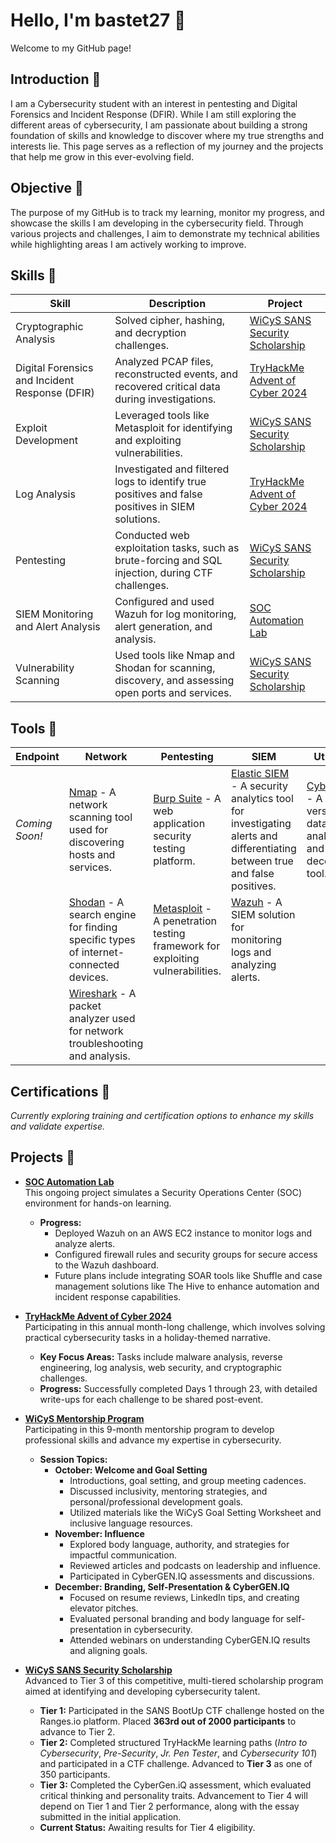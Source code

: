 # Hello, I'm bastet27 🖤
Welcome to my GitHub page! 

## Introduction 🖤  
I am a Cybersecurity student with an interest in pentesting and Digital Forensics and Incident Response (DFIR). While I am still exploring the different areas of cybersecurity, I am passionate about building a strong foundation of skills and knowledge to discover where my true strengths and interests lie. This page serves as a reflection of my journey and the projects that help me grow in this ever-evolving field.  

## Objective 🖤  
The purpose of my GitHub is to track my learning, monitor my progress, and showcase the skills I am developing in the cybersecurity field. Through various projects and challenges, I aim to demonstrate my technical abilities while highlighting areas I am actively working to improve.  

## Skills 🖤  

| Skill                              | Description                                                                                       | Project                                |
|------------------------------------|---------------------------------------------------------------------------------------------------|----------------------------------------|
| Cryptographic Analysis             | Solved cipher, hashing, and decryption challenges.                                                | [WiCyS SANS Security Scholarship](#)  |
| Digital Forensics and Incident Response (DFIR) | Analyzed PCAP files, reconstructed events, and recovered critical data during investigations.       | [TryHackMe Advent of Cyber 2024](#)   |
| Exploit Development                | Leveraged tools like Metasploit for identifying and exploiting vulnerabilities.                   | [WiCyS SANS Security Scholarship](#)  |
| Log Analysis                       | Investigated and filtered logs to identify true positives and false positives in SIEM solutions.  | [TryHackMe Advent of Cyber 2024](#)   |
| Pentesting                         | Conducted web exploitation tasks, such as brute-forcing and SQL injection, during CTF challenges. | [WiCyS SANS Security Scholarship](#)  |
| SIEM Monitoring and Alert Analysis | Configured and used Wazuh for log monitoring, alert generation, and analysis.                     | [SOC Automation Lab](https://github.com/bastet27/SOC-Lab1) |
| Vulnerability Scanning             | Used tools like Nmap and Shodan for scanning, discovery, and assessing open ports and services.   | [WiCyS SANS Security Scholarship](#)  |

## Tools 🖤

| **Endpoint**          | **Network**                         | **Pentesting**                                | **SIEM**                                | **Utilities**                                  |
|-----------------------|-------------------------------------|-----------------------------------------------|-----------------------------------------|------------------------------------------------|
| *Coming Soon!*        | [Nmap](https://nmap.org/) - A network scanning tool used for discovering hosts and services. | [Burp Suite](https://portswigger.net/burp) - A web application security testing platform. | [Elastic SIEM](https://www.elastic.co/security/siem) - A security analytics tool for investigating alerts and differentiating between true and false positives. | [CyberChef](https://gchq.github.io/CyberChef/) - A versatile data analysis and decoding tool. |
|                        | [Shodan](https://www.shodan.io/) - A search engine for finding specific types of internet-connected devices. | [Metasploit](https://www.metasploit.com/) - A penetration testing framework for exploiting vulnerabilities. | [Wazuh](https://documentation.wazuh.com/current/) - A SIEM solution for monitoring logs and analyzing alerts. |                                                  |
|                        | [Wireshark](https://www.wireshark.org/) - A packet analyzer used for network troubleshooting and analysis. |                                               |                                          |                                                  |


## Certifications 🖤  
*Currently exploring training and certification options to enhance my skills and validate expertise.*  

## Projects 🖤  

- **[SOC Automation Lab](https://github.com/bastet27/SOC-Lab1)**  
  This ongoing project simulates a Security Operations Center (SOC) environment for hands-on learning.  
  - **Progress:**  
    - Deployed Wazuh on an AWS EC2 instance to monitor logs and analyze alerts.  
    - Configured firewall rules and security groups for secure access to the Wazuh dashboard.  
    - Future plans include integrating SOAR tools like Shuffle and case management solutions like The Hive to enhance automation and incident response capabilities.  

- **[TryHackMe Advent of Cyber 2024](#)**  
  Participating in this annual month-long challenge, which involves solving practical cybersecurity tasks in a holiday-themed narrative.  
  - **Key Focus Areas:** Tasks include malware analysis, reverse engineering, log analysis, web security, and cryptographic challenges.  
  - **Progress:** Successfully completed Days 1 through 23, with detailed write-ups for each challenge to be shared post-event.  

- **[WiCyS Mentorship Program](#)**  
 Participating in this 9-month mentorship program to develop professional skills and advance my expertise in cybersecurity.
  - **Session Topics:**  
    - **October: Welcome and Goal Setting**  
      - Introductions, goal setting, and group meeting cadences.  
      - Discussed inclusivity, mentoring strategies, and personal/professional development goals.  
      - Utilized materials like the WiCyS Goal Setting Worksheet and inclusive language resources.  
    - **November: Influence**  
      - Explored body language, authority, and strategies for impactful communication.  
      - Reviewed articles and podcasts on leadership and influence.  
      - Participated in CyberGEN.IQ assessments and discussions.  
    - **December: Branding, Self-Presentation & CyberGEN.IQ**  
      - Focused on resume reviews, LinkedIn tips, and creating elevator pitches.  
      - Evaluated personal branding and body language for self-presentation in cybersecurity.  
      - Attended webinars on understanding CyberGEN.IQ results and aligning goals.  

- **[WiCyS SANS Security Scholarship](#)**  
  Advanced to Tier 3 of this competitive, multi-tiered scholarship program aimed at identifying and developing cybersecurity talent.  
  - **Tier 1:** Participated in the SANS BootUp CTF challenge hosted on the Ranges.io platform. Placed **363rd out of 2000 participants** to advance to Tier 2.  
  - **Tier 2:** Completed structured TryHackMe learning paths (*Intro to Cybersecurity*, *Pre-Security*, *Jr. Pen Tester*, and *Cybersecurity 101*) and participated in a CTF challenge. Advanced to **Tier 3** as one of 350 participants.  
  - **Tier 3:** Completed the CyberGen.iQ assessment, which evaluated critical thinking and personality traits. Advancement to Tier 4 will depend on Tier 1 and Tier 2 performance, along with the essay submitted in the initial application.  
  - **Current Status:** Awaiting results for Tier 4 eligibility.  
